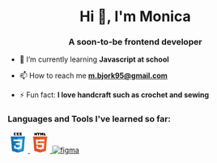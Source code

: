 <h1 align="center">Hi 👋, I'm Monica</h1>
<h3 align="center">A soon-to-be frontend developer</h3>

- 🌱 I’m currently learning **Javascript at school**

- 📫 How to reach me **m.bjork95@gmail.com**

- ⚡ Fun fact: **I love handcraft such as crochet and sewing**


<h3 align="left">Languages and Tools I've learned so far:</h3>
<p align="left"> 
    <a href="https://www.w3schools.com/css/" target="_blank" rel="noreferrer"> 
    <img src="https://raw.githubusercontent.com/devicons/devicon/master/icons/css3/css3-original-wordmark.svg" alt="css3" width="40" height="40"/> </a> 
    <a href="https://www.w3.org/html/" target="_blank" rel="noreferrer"> 
    <img src="https://raw.githubusercontent.com/devicons/devicon/master/icons/html5/html5-original-wordmark.svg" alt="html5" width="40" height="40"/> </a> 
    <a href="https://www.figma.com/" target="_blank" rel="noreferrer"> 
    <img src="https://www.vectorlogo.zone/logos/figma/figma-icon.svg" alt="figma" width="40" height="40"/> </a> 
</p>

